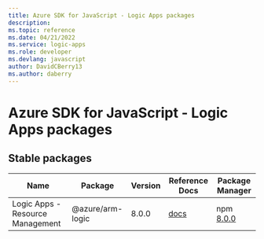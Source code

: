 ```yaml
---
title: Azure SDK for JavaScript - Logic Apps packages
description: 
ms.topic: reference
ms.date: 04/21/2022
ms.service: logic-apps
ms.role: developer
ms.devlang: javascript
author: DavidCBerry13
ms.author: daberry
---
```


# Azure SDK for JavaScript - Logic Apps packages

## Stable packages

| Name                  | Package              | Version          | Reference Docs         | Package Manager                |
|-----------------------|----------------------|------------------|------------------------|--------------------------------|
| Logic Apps - Resource Management | @azure/arm-logic | 8.0.0 | [docs](/azure/javascript/sdk/sdk-demo2/logic-apps/azure-arm-logic/stable)  | npm [8.0.0](https://www.npmjs.com/package/%40azure%2Farm-logic) |
 

 


 
